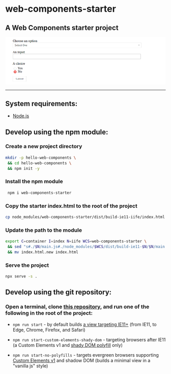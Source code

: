 web-components-starter
======

## A Web Components starter project

[![web-components-starter-screenshot](https://raw.githubusercontent.com/kherrick/web-components-starter/master/assets/web-components-starter-screenshot.png)](https://kherrick.github.io/web-components-starter/)

---

## System requirements:

  * [Node.js](https://nodejs.org/)

## Develop using the npm module:

### Create a new project directory

```bash
mkdir -p hello-web-components \
 && cd hello-web-components \
 && npm init -y
```

### Install the npm module

```bash
 npm i web-components-starter
 ```

### Copy the starter index.html to the root of the project

 ```bash
 cp node_modules/web-components-starter/dist/build-ie11-iife/index.html ./
 ```

### Update the path to the module
 ```bash
export C=container I=index N=iife WCS=web-components-starter \
  && sed "s#./$N/main.js#./node_modules/$WCS/dist/build-ie11-$N/$N/main.js#g" ./$I.html > $I.html.new \
  && mv index.html.new index.html
```

### Serve the project
```bash
npx serve -s .
```

## Develop using the git repository:

### Open a terminal, clone [this repository](https://github.com/kherrick/web-components-starter/), and run one of the following in the root of the project:

  * `npm run start` - by default builds [a view targeting IE11+](https://kherrick.github.io/web-components-starter/) (from IE11, to Edge, Chrome, Firefox, and Safari)

  * `npm run start-custom-elements-shady-dom` - targeting browsers after IE11 (a Custom Elements v1 and [shady DOM polyfill](https://www.polymer-project.org/blog/shadydom) only)

  * `npm run start-no-polyfills` - targets evergreen browsers supporting [Custom Elements v1](https://developers.google.com/web/fundamentals/web-components/customelements) and shadow DOM (builds a minimal view in a "vanilla js" style)
